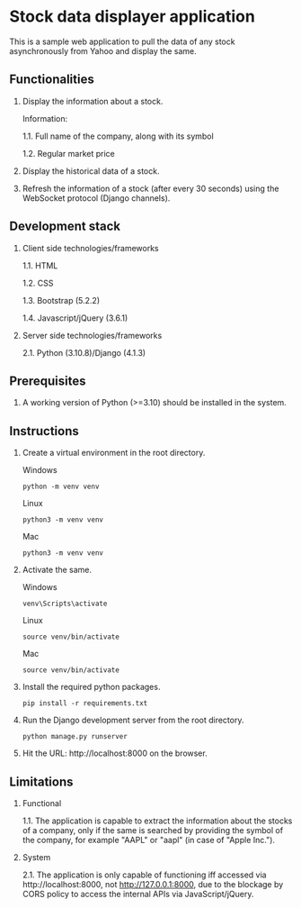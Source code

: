 # Stock data displayer application

This is a sample web application to pull the data of any stock asynchronously from Yahoo and display the same.

## Functionalities

1. Display the information about a stock.
    
    Information:

    1.1.  Full name of the company, along with its symbol 
    
    1.2. Regular market price

2. Display the historical data of a stock.

3. Refresh the information of a stock (after every 30 seconds) using the WebSocket protocol (Django channels).

## Development stack

1. Client side technologies/frameworks

    1.1. HTML

    1.2. CSS

    1.3. Bootstrap (5.2.2)

    1.4. Javascript/jQuery (3.6.1)

2. Server side technologies/frameworks

    2.1. Python (3.10.8)/Django (4.1.3)

## Prerequisites

1. A working version of Python (>=3.10) should be installed in the system.

## Instructions

1. Create a virtual environment in the root directory.
    
    Windows

    `python -m venv venv`

    Linux

    `python3 -m venv venv`

    Mac

    `python3 -m venv venv`

2. Activate the same.

    Windows

    `venv\Scripts\activate`

    Linux

    `source venv/bin/activate`

    Mac

    `source venv/bin/activate`

3. Install the required python packages.

    `pip install -r requirements.txt`

4. Run the Django development server from the root directory.

    `python manage.py runserver`

5. Hit the URL: http://localhost:8000 on the browser.


## Limitations

1. Functional

    1.1. The application is capable to extract the information about the stocks of a company, only if the same is searched by providing the symbol of the company, for example "AAPL" or "aapl" (in case of "Apple Inc.").

2. System

    2.1. The application is only capable of functioning iff accessed via http://localhost:8000, not http://127.0.0.1:8000, due to the blockage by CORS policy to access the internal APIs via JavaScript/jQuery.
